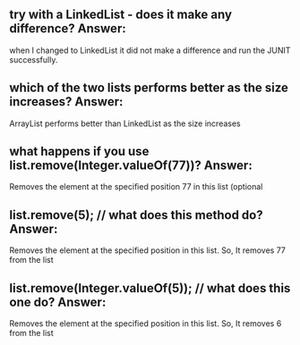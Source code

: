 try with a LinkedList - does it make any difference?
Answer:
------
when I changed to LinkedList it did not make a difference and run the JUNIT successfully.


which of the two lists performs better as the size increases?
Answer:
------
ArrayList performs better than LinkedList as the size increases

what happens if you use list.remove(Integer.valueOf(77))?
Answer:
------
 Removes the element at the specified position 77 in this list (optional

list.remove(5); // what does this method do?
Answer:
------
 Removes the element at the specified position in this list. So, It removes 77 from the list

list.remove(Integer.valueOf(5)); // what does this one do?
Answer:
------
 Removes the element at the specified position in this list. So, It removes 6 from the list
